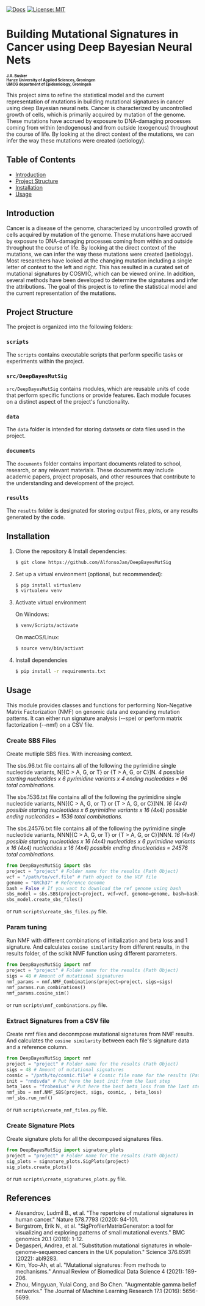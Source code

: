 [![Docs](https://img.shields.io/badge/docs-latest-blue.svg)](https://osf.io/t6j7u/wiki/home/) 
[![License: MIT](https://img.shields.io/badge/License-MIT-yellow.svg)](https://opensource.org/licenses/MIT)

# Building Mutational Signatures in Cancer using Deep Bayesian Neural Nets

<sub><sub>**J.A. Busker**</sub></sub>    
<sub><sub>**Hanze University of Applied Sciences, Groningen**</sub></sub>    
<sub><sub>**UMCG department of Epidemiology, Groningen**</sub></sub>

This project aims to refine the statistical model and the current representation of mutations in building mutational signatures in cancer using deep Bayesian neural nets. Cancer is characterized by uncontrolled growth of cells, which is primarily acquired by mutation of the genome. These mutations have accrued by exposure to DNA-damaging processes coming from within (endogenous) and from outside (exogenous) throughout the course of life. By looking at the direct context of the mutations, we can infer the way these mutations were created (aetiology).

## Table of Contents

- [Introduction](#introduction)
- [Project Structure](#project-structure)
- [Installation](#installation)
- [Usage](#usage)

## Introduction

Cancer is a disease of the genome, characterized by uncontrolled growth of cells acquired by mutation of the genome. These mutations have accrued by exposure to DNA-damaging processes coming from within and outside throughout the course of life. By looking at the direct context of the mutations, we can infer the way these mutations were created (aetiology). Most researchers have looked at the changing mutation including a single letter of context to the left and right. This has resulted in a curated set of mutational signatures by COSMIC, which can be viewed online. In addition, several methods have been developed to determine the signatures and infer the attributions. The goal of this project is to refine the statistical model and the current representation of the mutations.

## Project Structure

The project is organized into the following folders:

### `scripts`

The `scripts` contains executable scripts that perform specific tasks or experiments within the project.

### `src/DeepBayesMutSig`

`src/DeepBayesMutSig` contains modules, which are reusable units of code that perform specific functions or provide features. Each module focuses on a distinct aspect of the project's functionality.

### `data`

The `data` folder is intended for storing datasets or data files used in the project.

### `documents`

The `documents` folder contains important documents related to school, research, or any relevant materials. These documents may include academic papers, project proposals, and other resources that contribute to the understanding and development of the project.

### `results`

The `results` folder is designated for storing output files, plots, or any results generated by the code.

## Installation

1. Clone the repository & Install dependencies:

    ```bash
    $ git clone https://github.com/AlfonsoJan/DeepBayesMutSig
    ```

2. Set up a virtual environment (optional, but recommended):

    ```bash
    $ pip install virtualenv
    $ virtualenv venv
    ```

3. Activate virtual environment

    On Windows:

    ```bash
    $ venv/Scripts/activate
    ```

    On macOS/Linux:

    ```bash
    $ source venv/bin/activat
    ```

4. Install dependencies

    ```bash
    $ pip install -r requirements.txt
    ```

## Usage

This module provides classes and functions for performing Non-Negative Matrix Factorization (NMF)
on genomic data and expanding mutation patterns. It can either run signature analysis (--spe) or perform matrix factorization (--nmf) on a CSV file.

### Create SBS Files

Create mutliple SBS files. With increasing context.

The sbs.96.txt file contains all of the following the pyrimidine single nucleotide variants, N[{C > A, G, or T} or {T > A, G, or C}]N.
*4 possible starting nucleotides x 6 pyrimidine variants x 4 ending nucleotides = 96 total combinations.*

The sbs.1536.txt file contains all of the following the pyrimidine single nucleotide variants, NN[{C > A, G, or T} or {T > A, G, or C}]NN.
*16 (4x4) possible starting nucleotides x 6 pyrimidine variants x 16 (4x4) possible ending nucleotides = 1536 total combinations.*

The sbs.24576.txt file contains all of the following the pyrimidine single nucleotide variants, NNN[{C > A, G, or T} or {T > A, G, or C}]NNN.
*16 (4x4) possible starting nucleotides x 16 (4x4) nucleotides x 6 pyrimidine variants x 16 (4x4) nucleotides x 16 (4x4) possible ending dinucleotides = 24576 total combinations.*

```python
from DeepBayesMutSig import sbs
project = "project" # Folder name for the results (Path Object)
vcf = "/path/to/vcf.file" # Path object to the VCF file
genome = "GRCh37" # Reference Genome
bash = False # If you want to download the ref genome using bash
sbs_model = sbs.SBS(project=project, vcf=vcf, genome=genome, bash=bash)
sbs_model.create_sbs_files()
```

or run `scripts\create_sbs_files.py` file.

### Param tuning

Run NMF with different combinations of initialization and beta loss and 1 signature.
And calculates `cosine similarity` from different results, in the results folder, of the scikit NMF function using different parameters.

```python
from DeepBayesMutSig import nmf
project = "project" # Folder name for the results (Path Object)
sigs = 48 # Amount of mutational signatures
nmf_params = nmf.NMF_Combinations(project=project, sigs=sigs)
nmf_params.run_combinations()
nmf_params.cosine_sim()
```

or run `scripts\nmf_combinations.py` file.

### Extract Signatures from a CSV file

Create nmf files and deconmpose mutational signatures from NMF results.
And calculates the `cosine similarity` between each file's signature data and a reference column.

```python
from DeepBayesMutSig import nmf
project = "project" # Folder name for the results (Path Object)
sigs = 48 # Amount of mutational signatures
cosmic = "/path/to/cosmic.file" # Cosmic file name for the results (Path Object)
init = "nndsvda" # Put here the best init from the last step
beta_loss = "frobenius" # Put here the best beta_loss from the last step
nmf_sbs = nmf.NMF_SBS(project, sigs, cosmic, , beta_loss)
nmf_sbs.run_nmf()
```

or run `scripts\create_nmf_files.py` file.

### Create Signature Plots

Create signature plots for all the decomposed signatures files.

```python
from DeepBayesMutSig import signature_plots
project = "project" # Folder name for the results (Path Object)
sig_plots = signature_plots.SigPlots(project)
sig_plots.create_plots()
```

or run `scripts\create_signatures_plots.py` file.

## References

- Alexandrov, Ludmil B., et al. "The repertoire of mutational signatures in human cancer." Nature 578.7793 (2020): 94-101.
- Bergstrom, Erik N., et al. "SigProfilerMatrixGenerator: a tool for visualizing and exploring patterns of small mutational events." BMC genomics 20.1 (2019): 1-12.
- Degasperi, Andrea, et al. "Substitution mutational signatures in whole-genome–sequenced cancers in the UK population." Science 376.6591 (2022): abl9283.
- Kim, Yoo-Ah, et al. "Mutational signatures: From methods to mechanisms." Annual Review of Biomedical Data Science 4 (2021): 189-206.
- Zhou, Mingyuan, Yulai Cong, and Bo Chen. "Augmentable gamma belief networks." The Journal of Machine Learning Research 17.1 (2016): 5656-5699.
